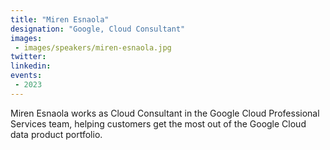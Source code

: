 ```yaml
---
title: "Miren Esnaola"
designation: "Google, Cloud Consultant"
images:
 - images/speakers/miren-esnaola.jpg
twitter: 
linkedin: 
events:
 - 2023
---
```


Miren Esnaola works as Cloud Consultant in the Google Cloud Professional Services team, helping customers get the most out of the Google Cloud data product portfolio.